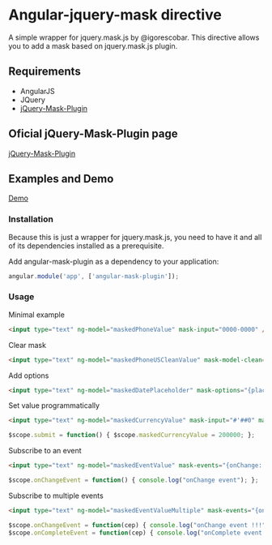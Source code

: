 # Angular-jquery-mask directive

A simple wrapper for jquery.mask.js by @igorescobar.
This directive allows you to add a mask based on jquery.mask.js plugin.

## Requirements

- AngularJS
- JQuery
- [jQuery-Mask-Plugin](http://igorescobar.github.io/jQuery-Mask-Plugin/)

## Oficial jQuery-Mask-Plugin page

[jQuery-Mask-Plugin](https://github.com/igorescobar/jQuery-Mask-Plugin)

## Examples and Demo

[Demo](http://htmlpreview.github.io/?https://github.com/rrmanzano/angular-jquery-mask/blob/v1dev/demo/index.html)

### Installation

Because this is just a wrapper for jquery.mask.js, you need to have it and all of its dependencies installed as a prerequisite.

Add angular-mask-plugin as a dependency to your application:

```JavaScript
angular.module('app', ['angular-mask-plugin']);
```

### Usage

Minimal example

```HTML
<input type="text" ng-model="maskedPhoneValue" mask-input="0000-0000" />
```

Clear mask

```HTML
<input type="text" ng-model="maskedPhoneUSCleanValue" mask-model-clean="true" mask-input="(000) 000-0000" />
```

Add options

```HTML
<input type="text" ng-model="maskedDatePlaceholder" mask-options="{placeholder: '__/__/____'}" mask-input="00/00/0000" />
```

Set value programmatically

```HTML
<input type="text" ng-model="maskedCurrencyValue" mask-input="#'##0" mask-model-clean="true" mask-options="{reverse: true}" />
```

```JavaScript
$scope.submit = function() { $scope.maskedCurrencyValue = 200000; };
```

Subscribe to an event

```HTML
<input type="text" ng-model="maskedEventValue" mask-events="{onChange:'onChangeEvent'}" mask-input="00:00:00" />
```

```JavaScript
$scope.onChangeEvent = function() { console.log("onChange event"); };
```

Subscribe to multiple events

```HTML
<input type="text" ng-model="maskedEventValueMultiple" mask-events="{onChange:'onChangeEvent', onComplete:'onCompleteEvent'}" mask-input="00:00:00" />
```

```JavaScript
$scope.onChangeEvent = function(cep) { console.log("onChange event !!!", cep); };
$scope.onCompleteEvent = function(cep) { console.log("onComplete event !!!", cep); };
```